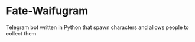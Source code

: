 # Fate-Waifugram
Telegram bot written in Python that spawn characters and allows people to collect them
